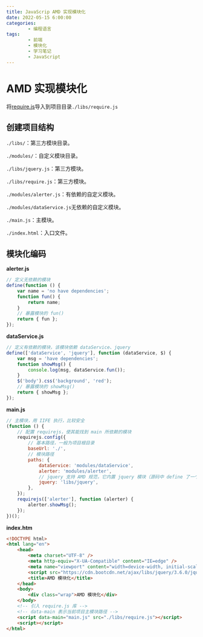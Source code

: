 ```yaml
---
title: JavaScrip AMD 实现模块化
date: 2022-05-15 6:00:00
categories:
        - 编程语言
tags:
        - 前端
        - 模块化
        - 学习笔记
        - JavaScript
---
```


# AMD 实现模块化

将[require.js](https://requirejs.org/docs/download.html)导入到项目目录`./libs/require.js`

## 创建项目结构

`./libs/`：第三方模块目录。

`./modules/`：自定义模块目录。

`./libs/jquery.js`：第三方模块。

`./libs/require.js`：第三方模块。

`./modules/alerter.js`：有依赖的自定义模块。

`./modules/dataService.js`无依赖的自定义模块。

`./main.js`：主模块。

`./index.html`：入口文件。

## 模块化编码

**alerter.js**

```js
// 定义无依赖的模块
define(function () {
	var name = 'no have dependencies';
	function fun() {
		return name;
	}
	// 暴露模块的 fun()
	return { fun };
});
```

**dataService.js**

```js
// 定义有依赖的模块，该模块依赖 dataService、jquery
define(['dataService', 'jquery'], function (dataService, $) {
	var msg = 'have dependencies';
	function showMsg() {
		console.log(msg, dataService.fun());
	}
	$('body').css('background', 'red');
	// 暴露模块的 showMsg()
	return { showMsg };
});
```

**main.js**

```js
// 主模块，用 IIFE 执行，比较安全
(function () {
	// 配置 requirejs，使其能找到 main 所依赖的模块
	requirejs.config({
		// 基本路径，一般为项目根目录
		baseUrl: './',
		// 模块路径
		paths: {
			dataService: 'modules/dataService',
			alerter: 'modules/alerter',
			// jquery 支持 AMD 规范，它内置 jquery 模块（源码中 define 了一个 jquery，因此，这里需要用 jquery，而不是 jQuery）
			jquery: 'libs/jquery',
		},
	});
	requirejs(['alerter'], function (alerter) {
		alerter.showMsg();
	});
})();
```

**index.htm**

```html
<!DOCTYPE html>
<html lang="en">
	<head>
		<meta charset="UTF-8" />
		<meta http-equiv="X-UA-Compatible" content="IE=edge" />
		<meta name="viewport" content="width=device-width, initial-scale=1.0" />
		<script src="https://cdn.bootcdn.net/ajax/libs/jquery/3.6.0/jquery.js"></script>
		<title>AMD 模块化</title>
	</head>
	<body>
		<div class="wrap">AMD 模块化</div>
	</body>
	<!-- 引入 require.js 库 -->
	<!-- data-main 表示当前项目主模块路径 -->
	<script data-main="main.js" src="./libs/require.js"></script>
	<script></script>
</html>
```
